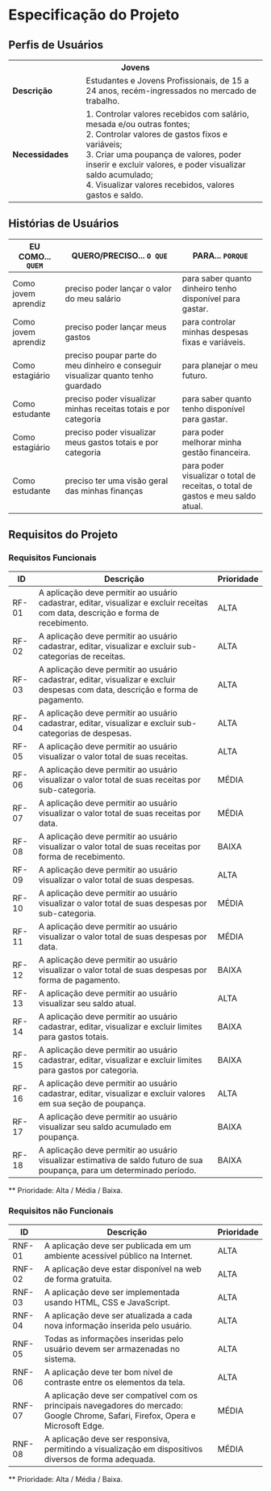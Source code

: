 # Especificação do Projeto

## Perfis de Usuários

<table>
<tbody>
<tr align=center>
<th colspan="2">Jovens</th>
</tr>
<tr>
<td width="150px"><b>Descrição</b></td>
<td width="600px">Estudantes e Jovens Profissionais, de 15 a 24 anos, recém-ingressados no mercado de trabalho.</td>
</tr>
<tr>
<td><b>Necessidades</b></td>
<td>1. Controlar valores recebidos com salário, mesada e/ou outras fontes;
<br>
2. Controlar valores de gastos fixos e variáveis;
<br>
3. Criar uma poupança de valores, poder inserir e excluir valores, e poder visualizar saldo acumulado;
<br>
4. Visualizar valores recebidos, valores gastos e saldo.</td>
</tr>
</tbody>
</table>

## Histórias de Usuários

|EU COMO... `QUEM`   | QUERO/PRECISO... `O QUE` |PARA... `PORQUE`                 |
|--------------------|---------------------------|----------------------------------|
| Como jovem aprendiz | preciso poder lançar o valor do meu salário | para saber quanto dinheiro tenho disponível para gastar. |
| Como jovem aprendiz | preciso poder lançar meus gastos | para controlar minhas despesas fixas e variáveis. |
| Como estagiário | preciso poupar parte do meu dinheiro e conseguir visualizar quanto tenho guardado | para planejar o meu futuro. |
| Como estudante | preciso poder visualizar minhas receitas totais e por categoria | para saber quanto tenho disponível para gastar. |
| Como estagiário | preciso poder visualizar meus gastos totais e por categoria | para poder melhorar minha gestão financeira. |
| Como estudante | preciso ter uma visão geral das minhas finanças | para poder visualizar o total de receitas, o total de gastos e meu saldo atual. |

## Requisitos do Projeto

### Requisitos Funcionais

|ID    | Descrição                | Prioridade |
|-------|---------------------------------|----|
| RF-01 | A aplicação deve permitir ao usuário cadastrar, editar, visualizar e excluir receitas com data, descrição e forma de recebimento. | ALTA | 
| RF-02 | A aplicação deve permitir ao usuário cadastrar, editar, visualizar e excluir sub-categorias de receitas. | ALTA | 
| RF-03 | A aplicação deve permitir ao usuário cadastrar, editar, visualizar e excluir despesas com data, descrição e forma de pagamento. | ALTA | 
| RF-04 | A aplicação deve permitir ao usuário cadastrar, editar, visualizar e excluir sub-categorias de despesas. | ALTA | 
| RF-05 | A aplicação deve permitir ao usuário visualizar o valor total de suas receitas. | ALTA | 
| RF-06 | A aplicação deve permitir ao usuário visualizar o valor total de suas receitas por sub-categoria. | MÉDIA | 
| RF-07 | A aplicação deve permitir ao usuário visualizar o valor total de suas receitas por data. | MÉDIA | 
| RF-08 | A aplicação deve permitir ao usuário visualizar o valor total de suas receitas por forma de recebimento. | BAIXA | 
| RF-09 | A aplicação deve permitir ao usuário visualizar o valor total de suas despesas. | ALTA | 
| RF-10 | A aplicação deve permitir ao usuário visualizar o valor total de suas despesas por sub-categoria. | MÉDIA | 
| RF-11 | A aplicação deve permitir ao usuário visualizar o valor total de suas despesas por data. | MÉDIA | 
| RF-12 | A aplicação deve permitir ao usuário visualizar o valor total de suas despesas por forma de pagamento. | BAIXA | 
| RF-13 | A aplicação deve permitir ao usuário visualizar seu saldo atual. | ALTA | 
| RF-14 | A aplicação deve permitir ao usuário cadastrar, editar, visualizar e excluir limites para gastos totais. | BAIXA | 
| RF-15 | A aplicação deve permitir ao usuário cadastrar, editar, visualizar e excluir limites para gastos por categoria. | BAIXA | 
| RF-16 | A aplicação deve permitir ao usuário cadastrar, editar, visualizar e excluir valores em sua seção de poupança. | ALTA | 
| RF-17 | A aplicação deve permitir ao usuário visualizar seu saldo acumulado em poupança. | BAIXA | 
| RF-18 | A aplicação deve permitir ao usuário visualizar estimativa de saldo futuro de sua poupança, para um determinado período. | BAIXA | 

** Prioridade: Alta / Média / Baixa. 

### Requisitos não Funcionais

|ID      | Descrição               |Prioridade |
|--------|-------------------------|----|
| RNF-01 | A aplicação deve ser publicada em um ambiente acessível público na Internet. | ALTA | 
| RNF-02 | A aplicação deve estar disponível na web de forma gratuita. | ALTA | 
| RNF-03 | A aplicação deve ser implementada usando HTML, CSS e JavaScript. | ALTA | 
| RNF-04 | A aplicação deve ser atualizada a cada nova informação inserida pelo usuário. | ALTA | 
| RNF-05 | Todas as informações inseridas pelo usuário devem ser armazenadas no sistema. | ALTA | 
| RNF-06 | A aplicação deve ter bom nível de contraste entre os elementos da tela. | ALTA | 
| RNF-07 | A aplicação deve ser compatível com os principais navegadores do mercado: Google Chrome, Safari, Firefox, Opera e Microsoft Edge. | MÉDIA | 
| RNF-08 | A aplicação deve ser responsiva, permitindo a visualização em dispositivos diversos de forma adequada. | MÉDIA | 

** Prioridade: Alta / Média / Baixa.

